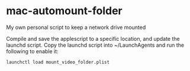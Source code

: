 # mac-automount-folder
My own personal script to keep a network drive mounted

Compile and save the applescript to a specific location, and update the launchd script.  Copy the launchd script into ~/LaunchAgents and run the following to enable it:

    launchctl load mount_video_folder.plist


